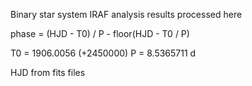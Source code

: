 Binary star system IRAF analysis results processed here

phase = (HJD - T0) / P - floor(HJD - T0 / P)

T0 = 1906.0056 (+2450000)
P = 8.5365711 d

HJD from fits files
